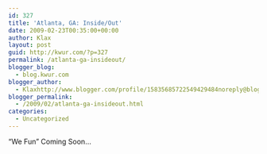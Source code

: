 ```yaml
---
id: 327
title: 'Atlanta, GA: Inside/Out'
date: 2009-02-23T00:35:00+00:00
author: Klax
layout: post
guid: http://kwur.com/?p=327
permalink: /atlanta-ga-insideout/
blogger_blog:
  - blog.kwur.com
blogger_author:
  - Klaxhttp://www.blogger.com/profile/15835685722549429484noreply@blogger.com
blogger_permalink:
  - /2009/02/atlanta-ga-insideout.html
categories:
  - Uncategorized
---
```

<div class="pf-content">
  <p>
  </p>
  
  <p>
    “We Fun” Coming Soon…
  </p>
</div>